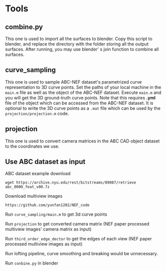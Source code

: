 # Tools

## combine.py

This one is used to import all the surfaces to blender. Copy this script to blender, and replace the directory with the folder storing all the output surfaces. After running, you may use blender' s join function to combine all surfaces.

## curve_sampling

This one is used to sample ABC-NEF dataset's parametrized curve representation to 3D curve points. Set the paths of your local machine in the ``main.m`` file as well as the object of the ABC-NEF dataset. Execute ``main.m`` and you will get the 3D ground-truth curve points. Note that this requires **.yml** file of the object which can be accessed from the ABC-NEF dataset. It is optional to write the 3D curve points as a ``.mat`` file which can be used by the ``projection/projection.m`` code.

## projection

This one is used to convert camera matrices in the ABC CAD object dataset to the coordinates we use.

## Use ABC dataset as input

ABC dataset example download

```shell
wget https://archive.nyu.edu/rest/bitstreams/89087/retrieve abc_0000_feat_v00.7z
```

Download multiview images

```
https://github.com/yunfan1202/NEF_code
```

Run ``curve_sampling/main.m`` to get 3d curve points

Run ``projection`` to get converted camera matrix (NEF paper processed multiview images' camera matrix as input)

Run  ``third_order_edge_dector`` to get the edges of each view (NEF paper processed multiview images as input)

Run lofting pipeline, curve smoothing and breaking would be unnecessary.

Run ``conbine.py`` in blender

